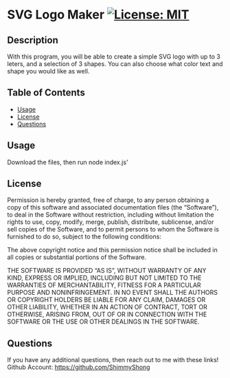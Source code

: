 # SVG Logo Maker [![License: MIT](https://img.shields.io/badge/License-MIT-yellow.svg)](https://opensource.org/licenses/MIT)

## Description
With this program, you will be able to create a simple SVG logo with up to 3 leters, and a selection of 3 shapes. You can also choose what color text and shape you would like as well.
## Table of Contents
- [Usage](#usage)
- [License](#license)
- [Questions](#questions)
## Usage
Download the files, then run  node index.js'
## License
Permission is hereby granted, free of charge, to any person obtaining a copy of this software and associated documentation files (the “Software”), to deal in the Software without restriction, including without limitation the rights to use, copy, modify, merge, publish, distribute, sublicense, and/or sell copies of the Software, and to permit persons to whom the Software is furnished to do so, subject to the following conditions:

The above copyright notice and this permission notice shall be included in all copies or substantial portions of the Software.

THE SOFTWARE IS PROVIDED “AS IS”, WITHOUT WARRANTY OF ANY KIND, EXPRESS OR IMPLIED, INCLUDING BUT NOT LIMITED TO THE WARRANTIES OF MERCHANTABILITY, FITNESS FOR A PARTICULAR PURPOSE AND NONINFRINGEMENT. IN NO EVENT SHALL THE AUTHORS OR COPYRIGHT HOLDERS BE LIABLE FOR ANY CLAIM, DAMAGES OR OTHER LIABILITY, WHETHER IN AN ACTION OF CONTRACT, TORT OR OTHERWISE, ARISING FROM, OUT OF OR IN CONNECTION WITH THE SOFTWARE OR THE USE OR OTHER DEALINGS IN THE SOFTWARE.
## Questions
If you have any additional questions, then reach out to me with these links!
Github Account: https://github.com/ShimmyShong